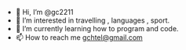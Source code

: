 - 👋 Hi, I’m @gc2211
- 👀 I’m interested in travelling , languages , sport.
- 🌱 I’m currently learning how to program and code.
- 📫 How to reach me gchtel@gmail.com 

<!---
gc2211/gc2211 is a ✨ special ✨ repository because its `README.md` (this file) appears on your GitHub profile.
You can click the Preview link to take a look at your changes.
--->
